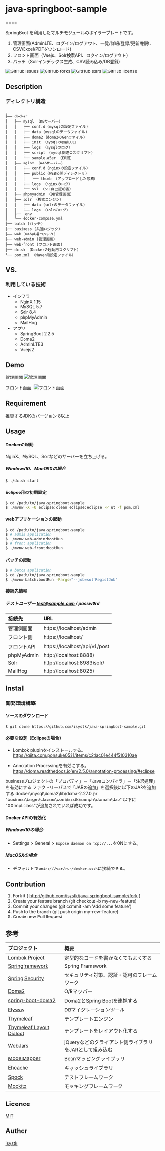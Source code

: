 # java-springboot-sample
====

SpringBoot を利用したマルチモジュールのボイラープレートです。
1. 管理画面(AdminLTE、ログイン/ログアウト、一覧/詳細/登録/更新/削除、CSV/Excel/PDFダウンロード)
2. フロント画面（Vuejs、Solr検索API、ログイン/ログアウト）
3. バッチ（Solrインデックス生成、CSV読み込み/DB登録）

![GitHub issues](https://img.shields.io/github/issues/isystk/java-springboot-sample)
![GitHub forks](https://img.shields.io/github/forks/isystk/java-springboot-sample)
![GitHub stars](https://img.shields.io/github/stars/isystk/java-springboot-sample)
![GitHub license](https://img.shields.io/github/license/isystk/java-springboot-sample)

## Description

### ディレクトリ構造
```
.
├── docker
│   ├── mysql （DBサーバー）
│   │   ├── conf.d (mysqlの設定ファイル)
│   │   ├── data (mysqlのデータファイル)
│   │   ├── doma2 (doma2のGenファイル)
│   │   ├── init （mysqlの初期DDL）
│   │   ├── logs （mysqlのログ）
│   │   ├── script （mysql関連のスクリプト）
│   │   └── sample.a5er （ER図）
│   ├── nginx （Webサーバー）
│   │   ├── conf.d (nginxの設定ファイル)
│   │   ├── public (WEB公開ディレクトリ)
│   │   │   └── thumb （アップロードした写真）
│   │   ├── logs （nginxのログ）
│   │   └── ssl （SSL自己証明書）
│   ├── phpmyadmin （DB管理画面）
│   ├── solr （検索エンジン）
│   │   ├── data (solrのデータファイル)
│   │   └── logs （solrのログ）
│   ├── .env
│   └── docker-compose.yml
├── batch (バッチ)
├── business (共通ロジック)
├── web (Web共通ロジック)
├── web-admin (管理画面)
├── web-front (フロント画面)
├── dc.sh （Dockerの起動用スクリプト）
└── pom.xml （Maven用設定ファイル）
```

## VS. 

### 利用している技術
- インフラ
    - NginX 1.15
    - MySQL 5.7
    - Solr 8.4
    - phpMyAdmin
    - MailHog
- アプリ
    - SpringBoot 2.2.5
    - Doma2
    - AdminLTE3
    - Vuejs2

## Demo

管理画面
![管理画面](./admin.jpg "管理画面")

フロント画面.
![フロント画面](./front.jpg "フロント画面")

## Requirement

推奨するJDKのバージョン 8以上 

## Usage

#### Dockerの起動
NginX、MySQL、Solrなどのサーバーを立ち上げる。

##### Windows10、MacOSXの場合
```bash
$ ./dc.sh start
```

#### Eclipse用の初期設定
```bash
$ cd /path/to/java-springboot-sample
$ ./mvnw -X -U eclipse:clean eclipse:eclipse -P ut -f pom.xml
```

#### webアプリケーションの起動

```bash
$ cd /path/to/java-springboot-sample
$ # admin application
$ ./mvnw web-admin:bootRun
$ # front application
$ ./mvnw web-front:bootRun
```

#### バッチの起動

```bash
$ # batch application
$ cd /path/to/java-springboot-sample
$ ./mvnw batch:bootRun -Pargs="--job=solrRegistJob"
```

#### 接続先情報
##### テストユーザー test@sample.com / passw0rd

| 接続先| URL|
| :-----| :---------------------------------------|
| 管理側画面| https://localhost/admin|
| フロント側| https://localhost/|
| フロントAPI| https://localhost/api/v1/post|
| phpMyAdmin| http://localhost:8888/|
| Solr| http://localhost:8983/solr/|
| MailHog| http://localhost:8025/|

## Install

### 開発環境構築

#### ソースのダウンロード
```bash
$ git clone https://github.com/isystk/java-springboot-sample.git
```

#### 必要な設定（Eclipseの場合）

- Lombok pluginをインストールする。
https://qiita.com/ponsuke0531/items/c2dac01e444f510310ae

- Annotation Processingを有効にする。
https://doma.readthedocs.io/en/2.5.0/annotation-processing/#eclipse

businessプロジェクトの「プロパティ」－「Javaコンパイラ」－「注釈処理」を有効にする
ファクトリーパスで「JARの追加」を選択後に以下のJARを追加する
docker\mysql\doma2\lib\doma-2.27.0.jar
"business\target\classes\com\isystk\sample\domain\dao" 以下に "XXImpl.class"が追加されていれば成功です。

#### Docker APIの有効化

##### Windows10の場合
* Settings > General > `Expose daemon on tcp://...`をONにする。

##### MacOSXの場合
* デフォルトで`unix:///var/run/docker.sock`に接続できる。

## Contribution

1. Fork it ( http://github.com/isystk/java-springboot-sample/fork )
2. Create your feature branch (git checkout -b my-new-feature)
3. Commit your changes (git commit -am 'Add some feature')
4. Push to the branch (git push origin my-new-feature)
5. Create new Pull Request

## 参考

| プロジェクト| 概要|
| :---------------------------------------| :-------------------------------|
| [Lombok Project](https://projectlombok.org/)| 定型的なコードを書かなくてもよくする|
| [Springframework](https://projects.spring.io/spring-framework/)| Spring Framework|
| [Spring Security](https://projects.spring.io/spring-security/)| セキュリティ対策、認証・認可のフレームワーク|
| [Doma2](https://doma.readthedocs.io/ja/stable/)| O/Rマッパー|
| [spring-boot-doma2](https://github.com/domaframework/doma-spring-boot)| Doma2とSpring Bootを連携する|
| [Flyway](https://flywaydb.org/)| DBマイグレーションツール|
| [Thymeleaf](http://www.thymeleaf.org/)| テンプレートエンジン|
| [Thymeleaf Layout Dialect](https://ultraq.github.io/thymeleaf-layout-dialect/)| テンプレートをレイアウト化する|
| [WebJars](https://www.webjars.org/)| jQueryなどのクライアント側ライブラリをJARとして組み込む|
| [ModelMapper](http://modelmapper.org/)| Beanマッピングライブラリ|
| [Ehcache](http://www.ehcache.org/)| キャッシュライブラリ|
| [Spock](http://spockframework.org/)| テストフレームワーク|
| [Mockito](http://site.mockito.org/)| モッキングフレームワーク |

## Licence

[MIT](https://github.com/isystk/java-springboot-sample/blob/master/LICENSE)

## Author

[isystk](https://github.com/isystk)


